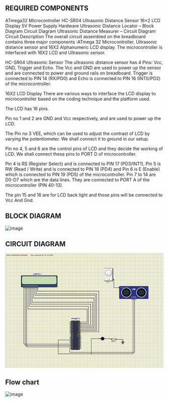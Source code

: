 
## REQUIRED COMPONENTS

ATmega32 Microcontroller
HC-SR04 Ultrasonic Distance Sensor
16×2 LCD Display
5V Power Supply
Hardware
Ultrasonic Distance Locator – Block Diagram
Circuit Diagram
Ultrasonic Distance Measurer – Circuit Diagram
Circuit Description
The overall circuit assembled on the breadboard contains three major components :ATmega 32 Microcontroller, Ultrasonic distance sensor and 16X2 Alphanumeric LCD display. The microcontroller is interfaced with 16X2 LCD and Ultrasonic sensor.

HC-SR04 Ultrasonic Sensor
The ultrasonic distance sensor has 4 Pins: Vcc, GND, Trigger and Echo. The Vcc and GND are used to power up the sensor and are connected to power and ground rails on breadboard. Trigger is connected to PIN 14 (RX/PD0) and Echo is connected to PIN 16 (INT0/PD2) of the microcontroller.

16X2 LCD Display
There are various ways to interface the LCD display to microcontroller based on the coding technique and the platform used.


 

The LCD has 16 pins.

Pin no 1 and 2 are GND and Vcc respectively, and are used to power up the LCD.

The Pin no 3 VEE, which can be used to adjust the contrast of LCD by varying the potentiometer. We shall connect it to ground in our setup.

Pin no 4, 5 and 6 are the control pins of LCD and they decide the working of LCD. We shall connect these pins to PORT D of microcontroller.

Pin 4 is RS (Register Select) and is connected to PIN 17 (PD3/INT1),
Pin 5 is RW (Read / Write) and is connected to PIN 18 (PD4) and
Pin 6 is E (Enable) which is connected to PIN 19 (PD5) of the microcontroller.
Pin 7 to 14 are D0-D7 which are the data lines. They are connected to PORT A of the microcontroller (PIN 40-13).

The pin 15 and 16 are for LCD back light and those pins will be connected to Vcc And Gnd.

## BLOCK DIAGRAM
![image](https://user-images.githubusercontent.com/86293096/164385451-c0f76634-d7a3-4768-b87c-1a345efc4985.png)

## CIRCUIT DIAGRAM

![image](https://github.com/pallavi9019/M2_DISTANCE/blob/2dfdeb701eaad32a45dac839476b1f4e143fdc7b/2_Design/Circuit%20diagram/distancefinder.png)

## Flow chart
![image](https://user-images.githubusercontent.com/86293096/164517704-dd6827f6-ea7b-4273-8f4d-7cacab4e2a1c.png)

